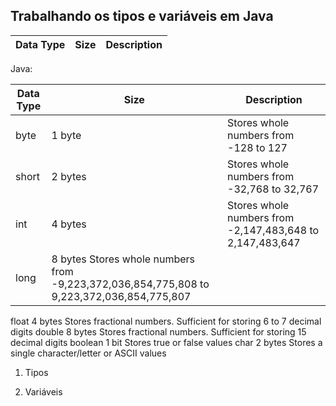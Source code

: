 ## Trabalhando os tipos e variáveis em Java
|Data Type | Size |	Description
| --- | --- | --- |
Java:

|Data Type | Size |	Description
| --- | --- | --- |
|byte	    |        1 byte	   |     Stores whole numbers from -128 to 127
|short	    |        2 bytes   |     Stores whole numbers from -32,768 to 32,767
|int	    |        4 bytes   |     Stores whole numbers from -2,147,483,648 to 2,147,483,647
|long	    |        8 bytes	        Stores whole numbers from -9,223,372,036,854,775,808 to 9,223,372,036,854,775,807
float	            4 bytes	        Stores fractional numbers. Sufficient for storing 6 to 7 decimal digits
double	            8 bytes	        Stores fractional numbers. Sufficient for storing 15 decimal digits
boolean	            1 bit	        Stores true or false values
char	            2 bytes	        Stores a single character/letter or ASCII values

1) Tipos 

2) Variáveis
